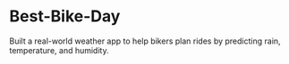 # Best-Bike-Day
Built a real-world weather app to help bikers plan rides by predicting rain, temperature, and humidity.
